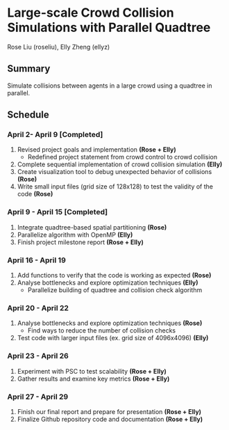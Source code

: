 # Large-scale Crowd Collision Simulations with Parallel Quadtree
Rose Liu (roseliu), Elly Zheng (ellyz)
## Summary
Simulate collisions between agents in a large crowd using a quadtree in parallel.

## Schedule
### April 2- April 9 [Completed]
1. Revised project goals and implementation **(Rose + Elly)**
   * Redefined project statement from crowd control to crowd collision
2. Complete sequential implementation of crowd collision simulation **(Elly)**
3. Create visualization tool to debug unexpected behavior of collisions **(Rose)**
4. Write small input files (grid size of 128x128) to test the validity of the code **(Rose)**
### April 9 - April 15 [Completed]
1. Integrate quadtree-based spatial partitioning **(Rose)**
2. Parallelize algorithm with OpenMP **(Elly)**
3. Finish project milestone report **(Rose + Elly)**
### April 16 - April 19
1. Add functions to verify that the code is working as expected **(Rose)**
2. Analyse bottlenecks and explore optimization techniques **(Elly)**
    * Parallelize building of quadtree and collision check algorithm
### April 20 - April 22
1. Analyse bottlenecks and explore optimization techniques **(Rose)**
    * Find ways to reduce the number of collision checks
2. Test code with larger input files (ex. grid size of 4096x4096) **(Elly)**
### April 23 - April 26
1. Experiment with PSC to test scalability **(Rose + Elly)**
2. Gather results and examine key metrics **(Rose + Elly)**
### April 27 - April 29
1. Finish our final report and prepare for presentation **(Rose + Elly)**
2. Finalize Github repository code and documentation **(Rose + Elly)**
